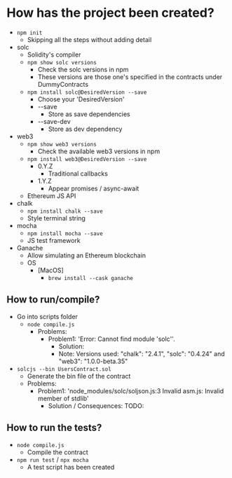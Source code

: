 # How has the project been created?
* `npm init`
    * Skipping all the steps without adding detail
* solc
    * Solidity's compiler
    * `npm show solc versions`
        * Check the solc versions in npm
        * These versions are those one's specified in the contracts under DummyContracts
    * `npm install solc@DesiredVersion --save`
        * Choose your 'DesiredVersion'
        * --save
            * Store as save dependencies
        * --save-dev
            * Store as dev dependency
* web3
  * `npm show web3 versions`
    * Check the available web3 versions in npm
  * `npm install web3@DesiredVersion --save`
    * 0.Y.Z
      * Traditional callbacks
    * 1.Y.Z
      * Appear promises / async-await
  * Ethereum JS API
* chalk
  * `npm install chalk --save`
  * Style terminal string
* mocha
  * `npm install mocha --save`
  * JS test framework
* Ganache
  * Allow simulating an Ethereum blockchain
  * OS
    * [MacOS]
      * `brew install --cask ganache` 

## How to run/compile?
* Go into scripts folder
  * `node compile.js`
    * Problems:
      * Problem1: 'Error: Cannot find module 'solc''. 
        * Solution: 
        * Note: Versions used: "chalk": "2.4.1", "solc": "0.4.24" and "web3": "1.0.0-beta.35"
* `solcjs --bin UsersContract.sol`
  * Generate the bin file of the contract
  * Problems:
    * Problem1: 'node_modules/solc/soljson.js:3 Invalid asm.js: Invalid member of stdlib'
      * Solution / Consequences: TODO:

## How to run the tests?
* `node compile.js`
  * Compile the contract
* `npm run test` / `npx mocha`
  * A test script has been created